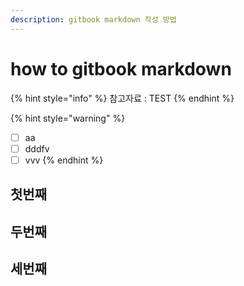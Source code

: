 ```yaml
---
description: gitbook markdown 작성 방법
---
```


# how to gitbook markdown

{% hint style="info" %}
참고자료 : TEST
{% endhint %}

{% hint style="warning" %}
* [ ] aa
* [ ] dddfv
* [ ] vvv
{% endhint %}

## 첫번째

## 두번째

## 세번째
